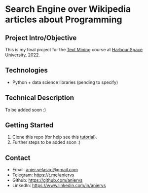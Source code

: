 # Search Engine over Wikipedia articles about Programming

## Project Intro/Objective
This is my final project for the [Text Mining](https://harbour.space/computer-science/courses/text-mining-sergey-khoroshenkikh-487) course at [Harbour.Space University](https://harbour.space), 2022.


## Technologies
* Python + data science libraries (pending to specify)

## Technical Description
To be added soon :)

## Getting Started

1. Clone this repo (for help see this [tutorial](https://help.github.com/articles/cloning-a-repository/)).
2. Further steps to be added soon :)

## Contact
* Email: anier.velasco@gmail.com
* Telegram: https://t.me/aniervs
* Github: https://github.com/aniervs
* LinkedIn: https://www.linkedin.com/in/aniervs

